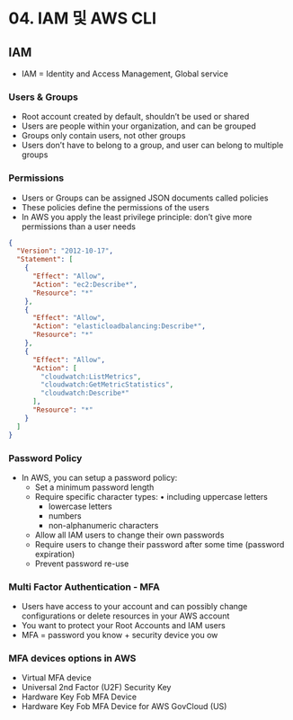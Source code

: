 # 04. IAM 및 AWS CLI

## IAM

- IAM = Identity and Access Management, Global service

### Users & Groups

- Root account created by default, shouldn’t be used or shared
- Users are people within your organization, and can be grouped
- Groups only contain users, not other groups
- Users don’t have to belong to a group, and user can belong to multiple groups

### Permissions

- Users or Groups can be assigned JSON documents called policies
- These policies define the permissions of the users
- In AWS you apply the least privilege principle: don’t give more permissions than a user needs

```json
{
  "Version": "2012-10-17",
  "Statement": [
    {
      "Effect": "Allow",
      "Action": "ec2:Describe*",
      "Resource": "*"
    },
    {
      "Effect": "Allow",
      "Action": "elasticloadbalancing:Describe*",
      "Resource": "*"
    },
    {
      "Effect": "Allow",
      "Action": [
        "cloudwatch:ListMetrics",
        "cloudwatch:GetMetricStatistics",
        "cloudwatch:Describe*"
      ],
      "Resource": "*"
    }
  ]
}
```

### Password Policy

- In AWS, you can setup a password policy:
  - Set a minimum password length
  - Require specific character types: • including uppercase letters
    - lowercase letters
    - numbers
    - non-alphanumeric characters
  - Allow all IAM users to change their own passwords
  - Require users to change their password after some time (password expiration)
  - Prevent password re-use

### Multi Factor Authentication - MFA

- Users have access to your account and can possibly change configurations or delete resources in your AWS account
- You want to protect your Root Accounts and IAM users
- MFA = password you know + security device you ow

### MFA devices options in AWS

- Virtual MFA device
- Universal 2nd Factor (U2F) Security Key
- Hardware Key Fob MFA Device
- Hardware Key Fob MFA Device for AWS GovCloud (US)
